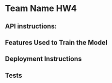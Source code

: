 # Team Name HW4

## API instructions:




## Features Used to Train the Model





## Deployment Instructions





## Tests 
 
